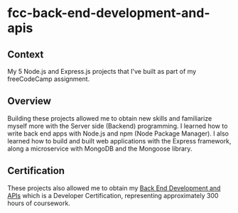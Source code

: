 # fcc-back-end-development-and-apis
## Context
My 5 Node.js and Express.js projects that I've built as part of my freeCodeCamp assignment.



## Overview
Building these projects allowed me to obtain new skills and familiarize myself more with the Server side (Backend) programming.
I learned how to write back end apps with Node.js and npm (Node Package Manager). I also learned how to build and built web applications with the Express framework, along a microservice with MongoDB and the Mongoose library.
## Certification
These projects also allowed me to obtain my <a href="https://www.freecodecamp.org/certification/ilyas-moutawwakil/back-end-development-and-apis">Back End Development and APIs</a> which is a Developer Certification, representing approximately 300 hours of coursework.